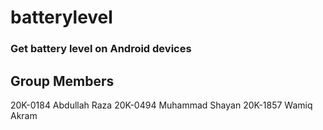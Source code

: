 # batterylevel

### Get battery level on Android devices

## Group Members
20K-0184 Abdullah Raza
20K-0494 Muhammad Shayan
20K-1857 Wamiq Akram
